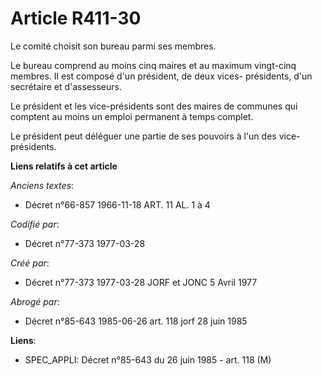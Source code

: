 # Article R411-30

Le comité choisit son bureau parmi ses membres. 

Le bureau comprend au moins cinq maires   et au maximum vingt-cinq membres. Il est composé d'un président, de deux vices-
présidents, d'un secrétaire et d'assesseurs. 

Le président et les vice-présidents sont des maires de communes qui comptent au moins un emploi permanent à temps complet. 

Le président peut déléguer une partie de ses pouvoirs à l'un des vice-présidents.

**Liens relatifs à cet article**

_Anciens textes_:

  - Décret n°66-857 1966-11-18 ART. 11 AL. 1 à 4

_Codifié par_:

  - Décret n°77-373 1977-03-28

_Créé par_:

  - Décret n°77-373 1977-03-28 JORF et JONC 5 Avril 1977

_Abrogé par_:

  - Décret n°85-643 1985-06-26 art. 118 jorf 28 juin 1985

**Liens**:

  - SPEC_APPLI: Décret n°85-643 du 26 juin 1985 - art. 118 (M)
